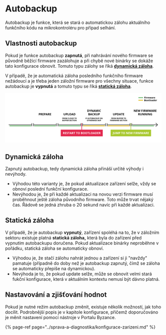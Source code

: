# Autobackup

Autobackup je funkce, která se stará o automatickou zálohu aktuálního funkčního kódu na mikrokontroléru pro případ selhání.

## Vlastnosti autobackup

Pokud je funkce autobackup **zapnutá**, při nahrávání nového firmware se původně běžící firmware zazálohuje a při chybě nové binárky se dokáže tato konfigurace obnovit. Tomuto typu zálohy se říká [**dynamická záloha**](autobackup.md#dynamicka-zaloha).

V případě, že je automatická záloha posledního funkčního firmware nežádoucí a je třeba jeden záložní firmware pro všechny situace, funkce autobackup je **vypnutá** a tomuto typu se říká [**statická záloha**](autobackup.md#staticka-zaloha).

![](../../.gitbook/assets/autobackup.png)

## Dynamická záloha

Zapnutý autobackup, tedy dynamická záloha přináší určité výhody i nevýhody.

* Výhodou této varianty je, že pokud aktualizace zařízení selže, vždy se obnoví poslední funkční konfigurace.
* Nevýhodou je, že při každé aktualizaci na novou verzi firmware musí proběhnout ještě záloha původního firmware. Toto může trvat nějaký čas. Řádově se jedná zhruba o 20 sekund navíc při každé aktualizaci.

## Statická záloha

V případě, že je autobackup **vypnutý**, zařízení spoléhá na to, že v záložním sektoru existuje platná **statická záloha,** která byla do zařízení před vypnutím autobackupu doručena. Pokud aktualizace binárky neproběhne v pořádku, statická záloha se automaticky obnoví.

* Výhodou je, že stačí zálohu nahrát jednou a zařízení si ji "navždy" pamatuje \(případně do doby než je autobackup zapnutý, čímž se záloha se automaticky přepíše na dynamickou\).
* Nevýhoda je to, že pokud update selže, může se obnovit velmi stará fukční konfigurace, která v aktuálním kontextu nemusí být dávno platná.

## Nastavování a zjišťování hodnot

Pokud je nutné režim autobackup změnit, existuje několik možností, jak toho docílit. Podrobnější popis je v kapitole konfigurace, přičemž doporučováno je měnit nastavení pomocí nástroje v Portalu Byzance.

{% page-ref page="../sprava-a-diagnostika/konfigurace-zarizeni.md" %}

